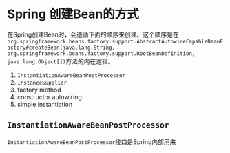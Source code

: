 # Spring 创建Bean的方式

在Spring创建Bean时，会遵循下面的顺序来创建。这个顺序是在`org.springframework.beans.factory.support.AbstractAutowireCapableBeanFactory#createBean(java.lang.String, org.springframework.beans.factory.support.RootBeanDefinition, java.lang.Object[])`方法的内在逻辑。

1. `InstantiationAwareBeanPostProcessor`
2. `InstanceSupplier`
3. factory method
4. constructor autowiring
5. simple instantiation

## `InstantiationAwareBeanPostProcessor`

`InstantiationAwareBeanPostProcessor`接口是Spring内部用来